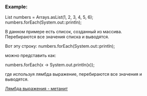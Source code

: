 
### Example:  

List<Integer> numbers = Arrays.asList(1, 2, 3, 4, 5, 6);  
numbers.forEach(System.out::println);  

В данном примере есть список, созданный из массива.  
Перебираются все значения списка и выводятся.  

Вот эту строку:  numbers.forEach(System.out::println);  

можно представить как:  

numbers.forEach(x -> System.out.println(x));  

где используя лямбда выражение, перебираются все значения и выводятся.  

[Лямбда выражения - метанит](https://metanit.com/java/tutorial/9.1.php)  